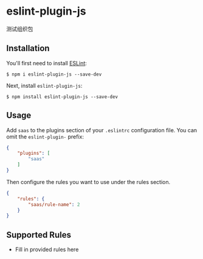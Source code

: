 # eslint-plugin-js

测试组织包

## Installation

You'll first need to install [ESLint](http://eslint.org):

```
$ npm i eslint-plugin-js --save-dev
```

Next, install `eslint-plugin-js`:

```
$ npm install eslint-plugin-js --save-dev
```


## Usage

Add `saas` to the plugins section of your `.eslintrc` configuration file. You can omit the `eslint-plugin-` prefix:

```json
{
    "plugins": [
        "saas"
    ]
}
```


Then configure the rules you want to use under the rules section.

```json
{
    "rules": {
        "saas/rule-name": 2
    }
}
```

## Supported Rules

* Fill in provided rules here





